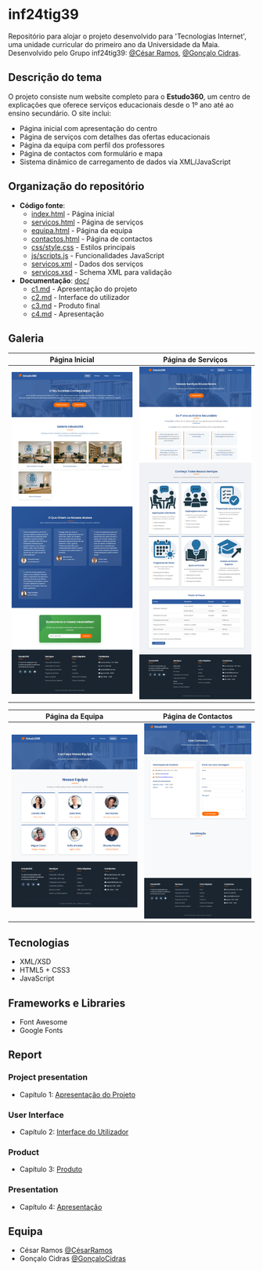 # inf24tig39

Repositório para alojar o projeto desenvolvido para 'Tecnologias Internet', uma unidade curricular do primeiro ano da Universidade da Maia. Desenvolvido pelo Grupo inf24tig39: [@César Ramos](https://github.com/devCesarRamos), [@Gonçalo Cidras](https://github.com/devCidras).

## Descrição do tema

O projeto consiste num website completo para o **Estudo360**, um centro de explicações que oferece serviços educacionais desde o 1º ano até ao ensino secundário. O site inclui:

- Página inicial com apresentação do centro
- Página de serviços com detalhes das ofertas educacionais
- Página da equipa com perfil dos professores
- Página de contactos com formulário e mapa
- Sistema dinâmico de carregamento de dados via XML/JavaScript

## Organização do repositório

- **Código fonte**:
  - [index.html](index.html) - Página inicial
  - [servicos.html](servicos.html) - Página de serviços
  - [equipa.html](equipa.html) - Página da equipa
  - [contactos.html](contactos.html) - Página de contactos
  - [css/style.css](css/style.css) - Estilos principais
  - [js/scripts.js](js/scripts.js) - Funcionalidades JavaScript
  - [servicos.xml](xml/servicos.xml) - Dados dos serviços
  - [servicos.xsd](xml/servicos.xsd) - Schema XML para validação
- **Documentação**: [doc/](doc/)
  - [c1.md](doc/c1.md) - Apresentação do projeto
  - [c2.md](doc/c2.md) - Interface do utilizador
  - [c3.md](doc/c3.md) - Produto final
  - [c4.md](doc/c4.md) - Apresentação

## Galeria

| Página Inicial                     | Página de Serviços                     |
| ---------------------------------- | -------------------------------------- |
| ![Home](./assets/img/homepage.png) | ![Serviços](./assets/img/servicos.png) |

| Página da Equipa                   | Página de Contactos                      |
| ---------------------------------- | ---------------------------------------- |
| ![Equipa](./assets/img/equipa.png) | ![Contactos](./assets/img/contactos.png) |

## Tecnologias

- XML/XSD
- HTML5 + CSS3
- JavaScript

## Frameworks e Libraries

- Font Awesome
- Google Fonts

## Report

### Project presentation

- Capítulo 1: [Apresentação do Projeto](doc/c1.md)

### User Interface

- Capítulo 2: [Interface do Utilizador](doc/c2.md)

### Product

- Capítulo 3: [Produto](doc/c3.md)

### Presentation

- Capítulo 4: [Apresentação](doc/c4.md)

## Equipa

- César Ramos [@CésarRamos](https://github.com/devCesarRamos)
- Gonçalo Cidras [@GonçaloCidras](https://github.com/devCidras)

